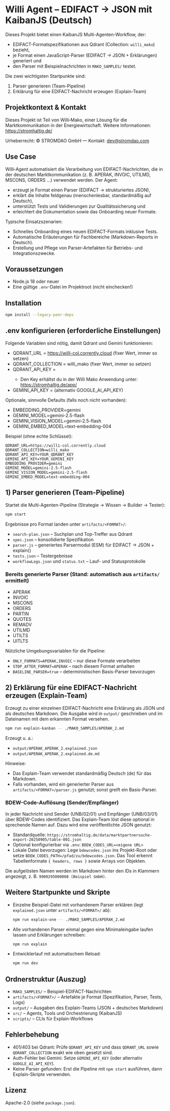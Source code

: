 # Willi Agent – EDIFACT → JSON mit KaibanJS (Deutsch)

Dieses Projekt bietet einen KaibanJS Multi-Agenten-Workflow, der:
- EDIFACT-Formatspezifikationen aus Qdrant (Collection: `willi_mako`) bezieht,
- je Format einen JavaScript-Parser (EDIFACT → JSON + Erklärungen) generiert und
- den Parser mit Beispielnachrichten in `MAKO_SAMPLES/` testet.

Die zwei wichtigsten Startpunkte sind:
1) Parser generieren (Team-Pipeline)
2) Erklärung für eine EDIFACT-Nachricht erzeugen (Explain-Team)

## Projektkontext & Kontakt
Dieses Projekt ist Teil von Willi‑Mako, einer Lösung für die Marktkommunikation in der Energiewirtschaft.
Weitere Informationen: https://stromhaltig.de/

Urheberrecht: © STROMDAO GmbH — Kontakt: dev@stromdao.com

## Use Case
Willi‑Agent automatisiert die Verarbeitung von EDIFACT-Nachrichten, die in der deutschen Marktkommunikation (z. B. APERAK, INVOIC, UTILMD, MSCONS, ORDERS …) verwendet werden. Der Agent:
- erzeugt je Format einen Parser (EDIFACT → strukturiertes JSON),
- erklärt die Inhalte feldgenau (menschenlesbar, standardmäßig auf Deutsch),
- unterstützt Tests und Validierungen zur Qualitätssicherung und
- erleichtert die Dokumentation sowie das Onboarding neuer Formate.

Typische Einsatzszenarien:
- Schnelles Onboarding eines neuen EDIFACT-Formats inklusive Tests.
- Automatische Erläuterungen für Fachbereiche (Markdown-Reports in Deutsch).
- Erstellung und Pflege von Parser-Artefakten für Betriebs- und Integrationszwecke.

## Voraussetzungen
- Node.js 18 oder neuer
- Eine gültige `.env`-Datei im Projektroot (nicht einchecken!)

## Installation

```bash
npm install --legacy-peer-deps
```

## .env konfigurieren (erforderliche Einstellungen)
Folgende Variablen sind nötig, damit Qdrant und Gemini funktionieren:

- QDRANT_URL = https://willi-col.corrently.cloud (fixer Wert, immer so setzen)
- QDRANT_COLLECTION = willi_mako (fixer Wert, immer so setzen)
- QDRANT_API_KEY = <dein Qdrant API Key>
  - Den Key erhältst du in der Willi Mako Anwendung unter: https://stromhaltig.de/app/
- GEMINI_API_KEY = <dein Google Gemini API Key> (alternativ GOOGLE_AI_API_KEY)

Optionale, sinnvolle Defaults (falls noch nicht vorhanden):
- EMBEDDING_PROVIDER=gemini
- GEMINI_MODEL=gemini-2.5-flash
- GEMINI_VISION_MODEL=gemini-2.5-flash
- GEMINI_EMBED_MODEL=text-embedding-004

Beispiel (ohne echte Schlüssel):
```properties
QDRANT_URL=https://willi-col.corrently.cloud
QDRANT_COLLECTION=willi_mako
QDRANT_API_KEY=YOUR_QDRANT_KEY
GEMINI_API_KEY=YOUR_GEMINI_KEY
EMBEDDING_PROVIDER=gemini
GEMINI_MODEL=gemini-2.5-flash
GEMINI_VISION_MODEL=gemini-2.5-flash
GEMINI_EMBED_MODEL=text-embedding-004
```

## 1) Parser generieren (Team-Pipeline)

Startet die Multi-Agenten-Pipeline (Strategie → Wissen → Builder → Tester):

```bash
npm start
```

Ergebnisse pro Format landen unter `artifacts/<FORMAT>/`:
- `search-plan.json` – Suchplan und Top-Treffer aus Qdrant
- `spec.json` – konsolidierte Spezifikation
- `parser.js` – generiertes Parsermodul (ESM) für EDIFACT → JSON + explain()
- `tests.json` – Testergebnisse
- `workflowLogs.json` und `status.txt` – Lauf- und Statusprotokolle

### Bereits generierte Parser (Stand: automatisch aus `artifacts/` ermittelt)
- APERAK
- INVOIC
- MSCONS
- ORDERS
- PARTIN
- QUOTES
- REMADV
- UTILMD
- UTILTS
- UITLTS

Nützliche Umgebungsvariablen für die Pipeline:
- `ONLY_FORMATS=APERAK,INVOIC` – nur diese Formate verarbeiten
- `STOP_AFTER_FORMAT=APERAK` – nach diesem Format anhalten
- `BASELINE_PARSER=true` – deterministischen Basis-Parser bevorzugen

## 2) Erklärung für eine EDIFACT-Nachricht erzeugen (Explain-Team)

Erzeugt zu einer einzelnen EDIFACT-Nachricht eine Erklärung als JSON und als deutsches Markdown. Die Ausgabe wird in `output/` geschrieben und im Dateinamen mit dem erkannten Format versehen.

```bash
npm run explain-kanban -- ./MAKO_SAMPLES/APERAK_2.md
```

Erzeugt u. a.:
- `output/APERAK_APERAK_2.explained.json`
- `output/APERAK_APERAK_2.explained.de.md`

Hinweise:
- Das Explain-Team verwendet standardmäßig Deutsch (de) für das Markdown.
- Falls vorhanden, wird ein generierter Parser aus `artifacts/<FORMAT>/parser.js` genutzt; sonst greift ein Basis-Parser.

### BDEW-Code-Auflösung (Sender/Empfänger)
In jeder Nachricht sind Sender (UNB/02/01) und Empfänger (UNB/03/01) über BDEW-Codes identifiziert. Das Explain-Team löst diese optional in sprechende Namen auf. Dazu wird eine veröffentlichte JSON genutzt:

- Standardquelle: `https://stromhaltig.de/data/marktpartnersuche-export-20250905/table-001.json`
- Optional konfigurierbar via `.env`: `BDEW_CODES_URL=<eigene URL>`
- Lokale Datei bevorzugen: Lege `bdewcodes.json` ins Projekt-Root oder setze `BDEW_CODES_PATH=/pfad/zu/bdewcodes.json`. Das Tool erkennt Tabellenformate `{ headers, rows }` sowie Arrays von Objekten.

Die aufgelösten Namen werden im Markdown hinter den IDs in Klammern angezeigt, z. B. `9900295000008 (Beispiel GmbH)`.

## Weitere Startpunkte und Skripte

- Einzelne Beispiel-Datei mit vorhandenem Parser erklären (legt `explained.json` unter `artifacts/<FORMAT>/` ab):
  ```bash
  npm run explain-one -- ./MAKO_SAMPLES/APERAK_2.md
  ```

- Alle vorhandenen Parser einmal gegen eine Minimaleingabe laufen lassen und Erklärungen schreiben:
  ```bash
  npm run explain
  ```

- Entwicklerlauf mit automatischem Reload:
  ```bash
  npm run dev
  ```

## Ordnerstruktur (Auszug)
- `MAKO_SAMPLES/` – Beispiel-EDIFACT-Nachrichten
- `artifacts/<FORMAT>/` – Artefakte je Format (Spezifikation, Parser, Tests, Logs)
- `output/` – Ausgaben des Explain-Teams (JSON + deutsches Markdown)
- `src/` – Agents, Tools und Orchestrierung (KaibanJS)
- `scripts/` – CLIs für Explain-Workflows

## Fehlerbehebung
- 401/403 bei Qdrant: Prüfe `QDRANT_API_KEY` und dass `QDRANT_URL` sowie `QDRANT_COLLECTION` exakt wie oben gesetzt sind.
- Auth-Fehler bei Gemini: Setze `GEMINI_API_KEY` (oder alternativ `GOOGLE_AI_API_KEY`).
- Keine Parser gefunden: Erst die Pipeline mit `npm start` ausführen, dann Explain-Skripte verwenden.

## Lizenz
Apache-2.0 (siehe `package.json`).
